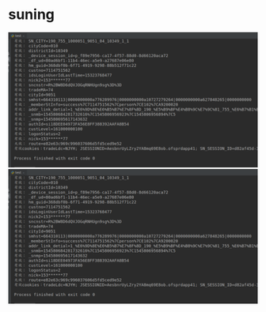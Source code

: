 # suning
![运行结果1](https://github.com/shanzhenhaiwei/suning/blob/master/%E8%BF%90%E8%A1%8C%E7%BB%93%E6%9E%9C%E5%9B%BE2.png)
![运行结果2](https://github.com/shanzhenhaiwei/suning/blob/master/%E8%BF%90%E8%A1%8C%E7%BB%93%E6%9E%9C%E5%9B%BE2.png)

